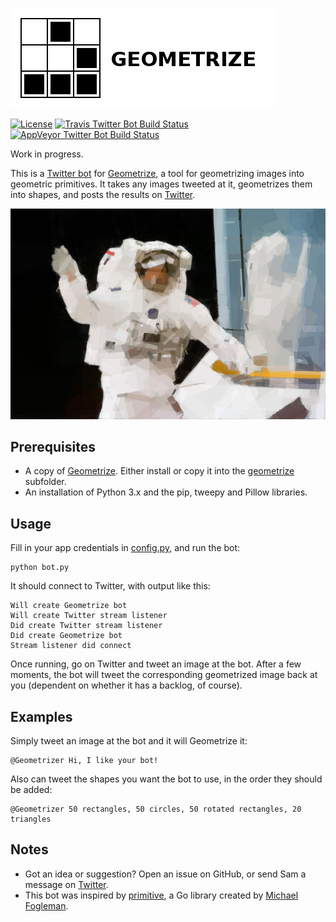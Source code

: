[![Geometrize Twitter bot logo](https://github.com/Tw1ddle/geometrize-twitter-bot/blob/master/screenshots/logo.png?raw=true "Geometrize - geometrizing images into geometric primitives Twitter bot logo")](http://www.geometrize.co.uk/)

[![License](http://img.shields.io/:license-mit-blue.svg?style=flat-square)](https://github.com/Tw1ddle/geometrize-twitter-bot/blob/master/LICENSE)
[![Travis Twitter Bot Build Status](https://img.shields.io/travis/Tw1ddle/geometrize-twitter-bot.svg?style=flat-square)](https://travis-ci.org/Tw1ddle/geometrize-twitter-bot)
[![AppVeyor Twitter Bot Build Status](https://ci.appveyor.com/api/projects/status/TODO?svg=true)](https://ci.appveyor.com/project/Tw1ddle/geometrize-twitter-bot)

Work in progress.

This is a [Twitter bot](https://twitter.com/Geometrizer) for [Geometrize](http://www.geometrize.co.uk/), a tool for geometrizing images into geometric primitives. It takes any images tweeted at it, geometrizes them into shapes, and posts the results 
on [Twitter](https://twitter.com/Geometrizer).

[![Geometrized Astronaut](https://github.com/Tw1ddle/geometrize-twitter-bot/blob/master/screenshots/steve_smith_repairs_hubble.jpg?raw=true "Steve Smith repairs the hubble, 400 rotated rectangles, 100 rotated ellipses")](https://github.com/Tw1ddle/geometrize-lib)

## Prerequisites

 * A copy of [Geometrize](http://www.geometrize.co.uk/). Either install or copy it into the [geometrize](https://github.com/Tw1ddle/geometrize-twitter-bot/blob/master/geometrize) subfolder.
 * An installation of Python 3.x and the pip, tweepy and Pillow libraries.

## Usage

Fill in your app credentials in [config.py](https://github.com/Tw1ddle/geometrize-twitter-bot/blob/master/bot/config.py), and run the bot:

```
python bot.py
```

It should connect to Twitter, with output like this:

```
Will create Geometrize bot
Will create Twitter stream listener
Did create Twitter stream listener
Did create Geometrize bot
Stream listener did connect

```

Once running, go on Twitter and tweet an image at the bot. After a few moments, the bot will tweet the corresponding geometrized image back at you (dependent on whether it has a backlog, of course).

## Examples

Simply tweet an image at the bot and it will Geometrize it:

```
@Geometrizer Hi, I like your bot!
```

Also can tweet the shapes you want the bot to use, in the order they should be added:

```
@Geometrizer 50 rectangles, 50 circles, 50 rotated rectangles, 20 triangles
```

## Notes
 * Got an idea or suggestion? Open an issue on GitHub, or send Sam a message on [Twitter](https://twitter.com/Sam_Twidale).
 * This bot was inspired by [primitive](https://github.com/fogleman/primitive), a Go library created by [Michael Fogleman](https://github.com/fogleman).